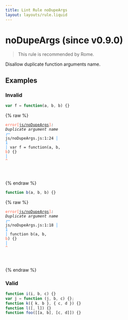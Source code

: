```yaml
---
title: Lint Rule noDupeArgs
layout: layouts/rule.liquid
---
```


# noDupeArgs (since v0.9.0)

> This rule is recommended by Rome.

Disallow duplicate function arguments name.

## Examples

### Invalid

```jsx
var f = function(a, b, b) {}
```

{% raw %}<pre class="language-text"><code class="language-text"><span style="color: Tomato;">error</span><span style="color: Tomato;">[</span><span style="color: Tomato;"><a href="https://rome.tools/docs/lint/rules/noDupeArgs/">js/noDupeArgs</a></span><span style="color: Tomato;">]</span><em>: </em><em>Duplicate argument name</em>
  <span style="color: rgb(38, 148, 255);">┌</span><span style="color: rgb(38, 148, 255);">─</span> js/noDupeArgs.js:1:24
  <span style="color: rgb(38, 148, 255);">│</span>
<span style="color: rgb(38, 148, 255);">1</span> <span style="color: rgb(38, 148, 255);">│</span> var f = function(a, b, <span style="color: Tomato;">b</span>) {}
  <span style="color: rgb(38, 148, 255);">│</span>                        <span style="color: Tomato;">^</span>

</code></pre>{% endraw %}

```jsx
function b(a, b, b) {}
```

{% raw %}<pre class="language-text"><code class="language-text"><span style="color: Tomato;">error</span><span style="color: Tomato;">[</span><span style="color: Tomato;"><a href="https://rome.tools/docs/lint/rules/noDupeArgs/">js/noDupeArgs</a></span><span style="color: Tomato;">]</span><em>: </em><em>Duplicate argument name</em>
  <span style="color: rgb(38, 148, 255);">┌</span><span style="color: rgb(38, 148, 255);">─</span> js/noDupeArgs.js:1:18
  <span style="color: rgb(38, 148, 255);">│</span>
<span style="color: rgb(38, 148, 255);">1</span> <span style="color: rgb(38, 148, 255);">│</span> function b(a, b, <span style="color: Tomato;">b</span>) {}
  <span style="color: rgb(38, 148, 255);">│</span>                  <span style="color: Tomato;">^</span>

</code></pre>{% endraw %}

### Valid

```jsx
function i(i, b, c) {}
var j = function (j, b, c) {};
function k({ k, b }, { c, d }) {}
function l([, l]) {}
function foo([[a, b], [c, d]]) {}
```

